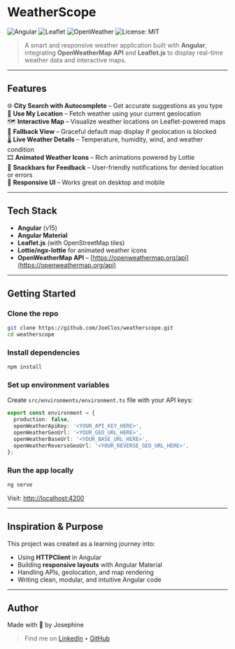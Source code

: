 # WeatherScope

![Angular](https://img.shields.io/badge/Angular-15-red?logo=angular&logoColor=white)
![Leaflet](https://img.shields.io/badge/Leaflet-Map-green?logo=leaflet&logoColor=white)
![OpenWeather](https://img.shields.io/badge/API-OpenWeather-blue?logo=openweathermap&logoColor=white)
![License: MIT](https://img.shields.io/badge/License-MIT-yellow.svg)
<!--[![Live Preview](https://img.shields.io/badge/Live-Preview-blue?logo=vercel)](https://your-deployment-url.com) --- -->

> A smart and responsive weather application built with **Angular**, integrating **OpenWeatherMap API** and **Leaflet.js** to display real-time weather data and interactive maps.

---

##  Features

🌐 **City Search with Autocomplete** – Get accurate suggestions as you type  
📍 **Use My Location** – Fetch weather using your current geolocation  
🗺️ **Interactive Map** – Visualize weather locations on Leaflet-powered maps  
🧭 **Fallback View** – Graceful default map display if geolocation is blocked  
🌡️ **Live Weather Details** – Temperature, humidity, wind, and weather condition  
🎞️ **Animated Weather Icons** – Rich animations powered by Lottie  
🔔 **Snackbars for Feedback** – User-friendly notifications for denied location or errors  
📱 **Responsive UI** – Works great on desktop and mobile

---

## Tech Stack

- **Angular** (v15)
- **Angular Material**
- **Leaflet.js** (with OpenStreetMap tiles)
- **Lottie/ngx-lottie** for animated weather icons
- **OpenWeatherMap API** – [https://openweathermap.org/api](https://openweathermap.org/api)

---

## Getting Started

### Clone the repo
```bash
git clone https://github.com/JoeClos/weatherscope.git
cd weatherscope
```

### Install dependencies
```bash
npm install
```

### Set up environment variables
Create `src/environments/environment.ts` file with your API keys:
```ts
export const environment = {
  production: false,
  openWeatherApiKey: '<YOUR_API_KEY_HERE>',
  openWeatherGeoUrl: '<YOUR_GEO_URL_HERE>',
  openWeatherBaseUrl: '<YOUR_BASE_URL_HERE>',
  openWeatherReverseGeoUrl: '<YOUR_REVERSE_GEO_URL_HERE>',
};
```

### Run the app locally
```bash
ng serve
```
Visit: [http://localhost:4200](http://localhost:4200)

---

<!-- ## 📸 Screenshots

_Screenshots here once your the is deployed or styled._

--- -->

## Inspiration & Purpose

This project was created as a learning journey into:

- Using **HTTPClient** in Angular
- Building **responsive layouts** with Angular Material
- Handling APIs, geolocation, and map rendering
- Writing clean, modular, and intuitive Angular code

---

## Author

Made with 💙 by Josephine
> Find me on [LinkedIn](https://www.linkedin.com/in/josephine-closan/) • [GitHub](https://github.com/JoeClos)


